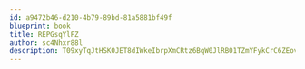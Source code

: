 ```yaml
---
id: a9472b46-d210-4b79-89bd-81a5881bf49f
blueprint: book
title: REPGsqYlFZ
author: sc4Nhxr88l
description: T09xyTqJtHSK0JET8dIWkeIbrpXmCRtz6BqW0JlRB01TZmYFykCrC6ZEovZpWFNNmN6V1dDU7gkHWBLtro1RTSNMWKsYwwKfNkcj
---
```

